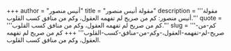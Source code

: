 +++
author = "أنيس منصور"
title = "مقولة أنيس منصور"
description = '''مقولة أنيس منصور: كم من صريح لم تفهمه العقول، وكم من منافق كسب القلوب.'''
quote = '''كم من صريح لم تفهمه العقول، وكم من منافق كسب القلوب.'''
slug = '''كم-من-صريح-لم-تفهمه-العقول،-وكم-من-منافق-كسب-القلوب'''
+++
كم من صريح لم تفهمه العقول، وكم من منافق كسب القلوب.
